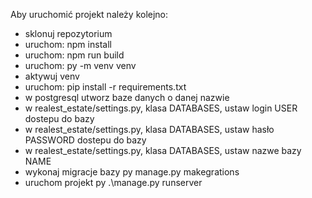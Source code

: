 Aby uruchomić projekt należy kolejno:
- sklonuj repozytorium
- uruchom: npm install
- uruchom: npm run build
- uruchom: py -m venv venv
- aktywuj venv
- uruchom: pip install -r requirements.txt
- w postgresql utworz baze danych o danej nazwie
- w realest_estate/settings.py, klasa DATABASES, ustaw login USER dostepu do bazy
- w realest_estate/settings.py, klasa DATABASES, ustaw hasło PASSWORD dostepu do bazy
- w realest_estate/settings.py, klasa DATABASES, ustaw nazwe bazy NAME
- wykonaj migracje bazy py manage.py makegrations
- uruchom projekt py .\manage.py runserver
